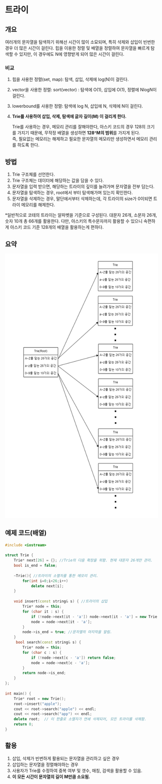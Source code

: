 # 트라이

## 개요

 여러개의 문자열을 탐색하기 위해선 시간이 많이 소묘되며, 특히 삭제와 삽입이 빈번한 경우 더 많은 시간이 걸린다.
 힙을 이용한 정렬 및 배열을 정렬하여 문자열을 빠르게 탐색할 수 있지만, 이 경우에도 N에 영향받게 되어 많은 시간이 걸린다.

### 비교

1. 힙을 사용한 정렬(set, map): 탐색, 삽입, 삭제에 log(N)이 걸린다.
2. vector을 사용한 정렬: sort(vector) : 탐색에 O(1), 삽입에 O(1), 정렬에 NlogN이 걸린다.
3. lowerbound를 사용한 정렬: 탐색에 log N, 삽입에 N, 삭제에 N이 걸린다.
4. **Trie를 사용하여 삽입, 삭제, 탐색에 글자 길이(M) 이 걸리게 한다.**
    
    Trie를 사용하는 경우, 메모리 관리를 잘해야한다, 아스키 코드의 경우 128의 크기를 가지기 때문에, 무작정 배열을 생성하면 **128^M의 범위**를 가지게 된다. <br/>즉, 필요없는 메모리는 해제하고 필요한 문자열의 메모리만 생성하면서 메모리 관리를 하도록 한다. 
     

## 방법

1. Trie 구조체를 선언한다.
2. Trie 구조체는 데이터에 해당하는 값을 담을 수 있다.
3. 문자열을 입력 받으면, 해당하는 트라이의 깊이를 늘려가며 문자열을 전부 담는다.
4. 문자열을 탐색하는 경우, root에서 부터 탐색해가며 있는지 확인한다.
5. 문자열을 삭제하는 경우, 말단에서부터 삭제하는데, 각 트라이의 size가 0이되면 트라이 메모리를 해제한다.

*일반적으로 코테의 트라이는 알파벳을 기준으로 구성된다. 대문자 26개, 소문자 26개, 숫자 10개 총 66개를 활용한다. 다만, 아스키의 특수문자까지 활용할 수 있으니 속편하게 아스키 코드 기준 128개의 배열을 활용하는게 편하다.

## 요약
![Trie](./이미지/트라이.png) 

## 예제 코드(배열)


```cpp
#include <iostream>

struct Trie {
	Trie* next[26] = {}; //Trie의 다음 확장을 위함. 현재 대문자 26개만 관리.
	bool is_end = false;

    ~Trie(){ //트라이의 소멸자를 통한 메모리 관리.
        for(int i=0;i<26;i++)
            delete next[i];
    }

	void insert(const string& s) { //트라이의 삽입
		Trie* node = this;
		for (char it : s) {
			if (!node->next[it - 'a']) node->next[it - 'a'] = new Trie();
			node = node->next[it - 'a'];
		}
		node->is_end = true; //문자열의 마지막을 알림.
	}
	 bool search(const string& s) {
        Trie* node = this;
        for (char c : s) {
            if (!node->next[c - 'a']) return false;
            node = node->next[c - 'a'];
        }
        return node->is_end;
    }
};

int main() {
    Trie* root = new Trie();
    root->insert("apple");
    cout << root->search("apple") << endl;
    cout << root->search("app") << endl;
    delete root;  // 이 한줄로 소멸자가 연쇄 삭제되어, 모든 트라이를 삭제함.
    return 0;
}
```

## 활용

1. 삽입, 삭제가 빈번하게 활용되는 문자열을 관리하고 싶은 경우
2. 삽입하는 문자열을 정렬해야하는 경우
3. 사용자가 Trie를 수정하여 중복 여부 및 갯수, 매칭, 검색을 활용할 수 있음.
4. **이 모든 시간이 문자열의 길이 M만큼 소요됨.**
